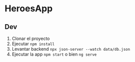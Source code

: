 # HeroesApp

## Dev

1. Clonar el proyecto
2. Ejecutar ```npm install```
3. Levantar backend ```npx json-server --watch data/db.json```
4. Ejecutar la app ```npm start``` o bien ```ng serve```
